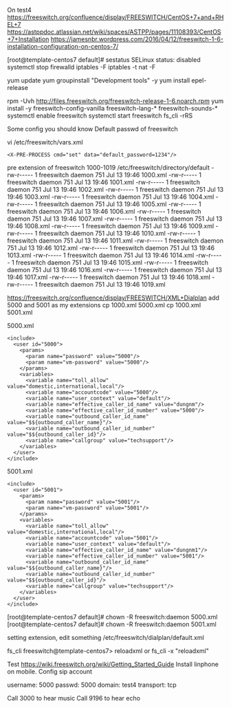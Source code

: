 On test4
https://freeswitch.org/confluence/display/FREESWITCH/CentOS+7+and+RHEL+7
https://astppdoc.atlassian.net/wiki/spaces/ASTPP/pages/11108393/CentOS+7+Installation
https://jamesnbr.wordpress.com/2016/04/12/freeswitch-1-6-installation-configuration-on-centos-7/

[root@template-centos7 default]# sestatus
SELinux status:                 disabled
systemctl stop firewalld
iptables -F
iptables -t nat -F

yum update
yum groupinstall "Development tools" -y
yum install epel-release

rpm -Uvh http://files.freeswitch.org/freeswitch-release-1-6.noarch.rpm
yum install -y freeswitch-config-vanilla freeswitch-lang-* freeswitch-sounds-*
systemctl enable freeswitch
systemctl start freeswitch
fs_cli -rRS

Some config you should know
Default passwd of freeswitch

vi /etc/freeswitch/vars.xml
```
<X-PRE-PROCESS cmd="set" data="default_password=1234"/>
```

pre extension of freeswitch 1000-1019
/etc/freeswitch/directory/default
-rw-r----- 1 freeswitch daemon  751 Jul 13 19:46 1000.xml
-rw-r----- 1 freeswitch daemon  751 Jul 13 19:46 1001.xml
-rw-r----- 1 freeswitch daemon  751 Jul 13 19:46 1002.xml
-rw-r----- 1 freeswitch daemon  751 Jul 13 19:46 1003.xml
-rw-r----- 1 freeswitch daemon  751 Jul 13 19:46 1004.xml
-rw-r----- 1 freeswitch daemon  751 Jul 13 19:46 1005.xml
-rw-r----- 1 freeswitch daemon  751 Jul 13 19:46 1006.xml
-rw-r----- 1 freeswitch daemon  751 Jul 13 19:46 1007.xml
-rw-r----- 1 freeswitch daemon  751 Jul 13 19:46 1008.xml
-rw-r----- 1 freeswitch daemon  751 Jul 13 19:46 1009.xml
-rw-r----- 1 freeswitch daemon  751 Jul 13 19:46 1010.xml
-rw-r----- 1 freeswitch daemon  751 Jul 13 19:46 1011.xml
-rw-r----- 1 freeswitch daemon  751 Jul 13 19:46 1012.xml
-rw-r----- 1 freeswitch daemon  751 Jul 13 19:46 1013.xml
-rw-r----- 1 freeswitch daemon  751 Jul 13 19:46 1014.xml
-rw-r----- 1 freeswitch daemon  751 Jul 13 19:46 1015.xml
-rw-r----- 1 freeswitch daemon  751 Jul 13 19:46 1016.xml
-rw-r----- 1 freeswitch daemon  751 Jul 13 19:46 1017.xml
-rw-r----- 1 freeswitch daemon  751 Jul 13 19:46 1018.xml
-rw-r----- 1 freeswitch daemon  751 Jul 13 19:46 1019.xml

https://freeswitch.org/confluence/display/FREESWITCH/XML+Dialplan
add 5000 and 5001 as my extensions
cp 1000.xml 5000.xml
cp 1000.xml 5001.xml

5000.xml
```
<include>
  <user id="5000">
    <params>
      <param name="password" value="5000"/>
      <param name="vm-password" value="5000"/>
    </params>
    <variables>
      <variable name="toll_allow" value="domestic,international,local"/>
      <variable name="accountcode" value="5000"/>
      <variable name="user_context" value="default"/>
      <variable name="effective_caller_id_name" value="dungnm"/>
      <variable name="effective_caller_id_number" value="5000"/>
      <variable name="outbound_caller_id_name" value="$${outbound_caller_name}"/>
      <variable name="outbound_caller_id_number" value="$${outbound_caller_id}"/>
      <variable name="callgroup" value="techsupport"/>
    </variables>
  </user>
</include>
```

5001.xml
```
<include>
  <user id="5001">
    <params>
      <param name="password" value="5001"/>
      <param name="vm-password" value="5001"/>
    </params>
    <variables>
      <variable name="toll_allow" value="domestic,international,local"/>
      <variable name="accountcode" value="5001"/>
      <variable name="user_context" value="default"/>
      <variable name="effective_caller_id_name" value="dungnm1"/>
      <variable name="effective_caller_id_number" value="5001"/>
      <variable name="outbound_caller_id_name" value="$${outbound_caller_name}"/>
      <variable name="outbound_caller_id_number" value="$${outbound_caller_id}"/>
      <variable name="callgroup" value="techsupport"/>
    </variables>
  </user>
</include>
```

[root@template-centos7 default]# chown -R freeswitch:daemon 5000.xml
[root@template-centos7 default]# chown -R freeswitch:daemon 5001.xml

setting extension, edit something
/etc/freeswitch/dialplan/default.xml

<extension name=”Local_Extension”>
<condition field=”destination_number” expression=”^(10[01][0-9]|50[01][0-9])$”>

fs_cli
freeswitch@template-centos7> reloadxml
or
fs_cli -x "reloadxml"

Test
https://wiki.freeswitch.org/wiki/Getting_Started_Guide
Install linphone on mobile.
Config sip account

username: 5000
passwd: 5000
domain: test4
transport: tcp

Call 3000 to hear music
Call 9196 to hear echo
